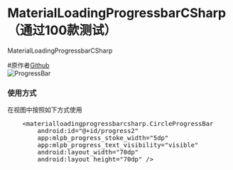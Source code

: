 # MaterialLoadingProgressbarCSharp（通过100款测试）
MaterialLoadingProgressbarCSharp

#原作者<a href="https://github.com/lsjwzh/MaterialLoadingProgressBar">Github</a>
<br />
<img src="https://github.com/lsjwzh/MaterialLoadingProgressBar/raw/master/screen.gif" alt="ProgressBar" style="max-width:100%;">
<br />
<h3>使用方式</h3>
<p>在视图中按照如下方式使用</p>
<pre>
    &ltmaterialloadingprogressbarcsharp.CircleProgressBar
        android:id="@+id/progress2"
        app:mlpb_progress_stoke_width="5dp"
        app:mlpb_progress_text_visibility="visible"
        android:layout_width="70dp"
        android:layout_height="70dp" /&gt
</pre>
